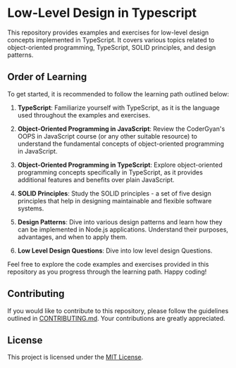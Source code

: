 # Low-Level Design in Typescript

This repository provides examples and exercises for low-level design concepts implemented in TypeScript. It covers various topics related to object-oriented programming, TypeScript, SOLID principles, and design patterns.

## Order of Learning

To get started, it is recommended to follow the learning path outlined below:

1. **TypeScript**: Familiarize yourself with TypeScript, as it is the language used throughout the examples and exercises.

2. **Object-Oriented Programming in JavaScript**: Review the CoderGyan's OOPS in JavaScript course (or any other suitable resource) to understand the fundamental concepts of object-oriented programming in JavaScript.

3. **Object-Oriented Programming in TypeScript**: Explore object-oriented programming concepts specifically in TypeScript, as it provides additional features and benefits over plain JavaScript.

4. **SOLID Principles**: Study the SOLID principles - a set of five design principles that help in designing maintainable and flexible software systems.

5. **Design Patterns**: Dive into various design patterns and learn how they can be implemented in Node.js applications. Understand their purposes, advantages, and when to apply them.

6. **Low Level Design Questions**: Dive into low level design Questions.

Feel free to explore the code examples and exercises provided in this repository as you progress through the learning path. Happy coding!

## Contributing

If you would like to contribute to this repository, please follow the guidelines outlined in [CONTRIBUTING.md](CONTRIBUTING.md). Your contributions are greatly appreciated.

## License

This project is licensed under the [MIT License](LICENSE).
